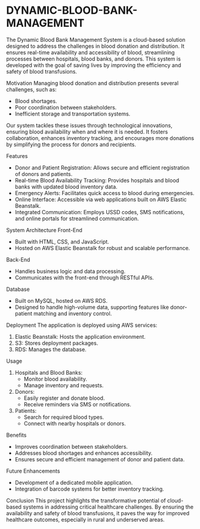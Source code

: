 # DYNAMIC-BLOOD-BANK-MANAGEMENT
The Dynamic Blood Bank Management System is a cloud-based solution designed to address the challenges in blood donation and distribution. It ensures real-time availability and accessibility of blood, streamlining processes between hospitals, blood banks, and donors. This system is developed with the goal of saving lives by improving the efficiency and safety of blood transfusions.

Motivation
Managing blood donation and distribution presents several challenges, such as:
- Blood shortages.
- Poor coordination between stakeholders.
- Inefficient storage and transportation systems.

Our system tackles these issues through technological innovations, ensuring blood availability when and where it is needed. It fosters collaboration, enhances inventory tracking, and encourages more donations by simplifying the process for donors and recipients.

 Features
- Donor and Patient Registration: Allows secure and efficient registration of donors and patients.
- Real-time Blood Availability Tracking: Provides hospitals and blood banks with updated blood inventory data.
- Emergency Alerts: Facilitates quick access to blood during emergencies.
- Online Interface: Accessible via web applications built on AWS Elastic Beanstalk.
- Integrated Communication: Employs USSD codes, SMS notifications, and online portals for streamlined communication.

System Architecture
 Front-End
- Built with HTML, CSS, and JavaScript.
- Hosted on AWS Elastic Beanstalk for robust and scalable performance.

 Back-End
- Handles business logic and data processing.
- Communicates with the front-end through RESTful APIs.

 Database
- Built on MySQL, hosted on AWS RDS.
- Designed to handle high-volume data, supporting features like donor-patient matching and inventory control.

 Deployment
The application is deployed using AWS services:
1. Elastic Beanstalk: Hosts the application environment.
2. S3: Stores deployment packages.
3. RDS: Manages the database.

 Usage
1. Hospitals and Blood Banks:
   - Monitor blood availability.
   - Manage inventory and requests.
2. Donors:
   - Easily register and donate blood.
   - Receive reminders via SMS or notifications.
3. Patients:
   - Search for required blood types.
   - Connect with nearby hospitals or donors.

 Benefits
- Improves coordination between stakeholders.
- Addresses blood shortages and enhances accessibility.
- Ensures secure and efficient management of donor and patient data.

Future Enhancements
- Development of a dedicated mobile application.
- Integration of barcode systems for better inventory tracking.

Conclusion
This project highlights the transformative potential of cloud-based systems in addressing critical healthcare challenges. By ensuring the availability and safety of blood transfusions, it paves the way for improved healthcare outcomes, especially in rural and underserved areas.
